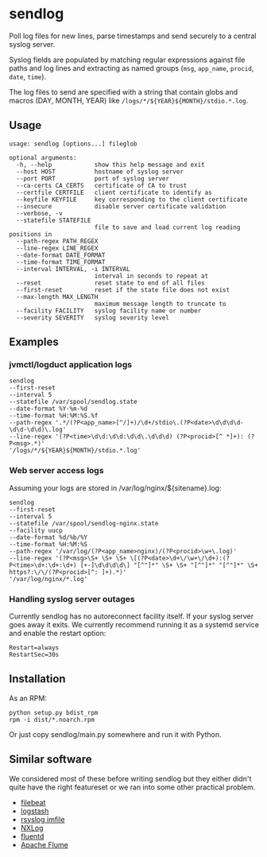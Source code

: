 sendlog
=======

Poll log files for new lines, parse timestamps and send securely to a central syslog server.

Syslog fields are populated by matching regular expressions against file 
paths and log lines and extracting as named groups (`msg`, `app_name`,
`procid`, `date`, `time`).

The log files to send are specified with a string that contain globs and
macros (DAY, MONTH, YEAR) like `/logs/*/${YEAR}${MONTH}/stdio.*.log`.

Usage
-----
```
usage: sendlog [options...] fileglob

optional arguments:
  -h, --help            show this help message and exit
  --host HOST           hostname of syslog server
  --port PORT           port of syslog server
  --ca-certs CA_CERTS   certificate of CA to trust
  --certfile CERTFILE   client certificate to identify as
  --keyfile KEYFILE     key corresponding to the client certificate
  --insecure            disable server certificate validation
  --verbose, -v
  --statefile STATEFILE
                        file to save and load current log reading positions in
  --path-regex PATH_REGEX
  --line-regex LINE_REGEX
  --date-format DATE_FORMAT
  --time-format TIME_FORMAT
  --interval INTERVAL, -i INTERVAL
                        interval in seconds to repeat at
  --reset               reset state to end of all files
  --first-reset         reset if the state file does not exist
  --max-length MAX_LENGTH
                        maximum message length to truncate to
  --facility FACILITY   syslog facility name or number
  --severity SEVERITY   syslog severity level

```


Examples
--------

### jvmctl/logduct application logs

    sendlog
    --first-reset
    --interval 5
    --statefile /var/spool/sendlog.state
    --date-format %Y-%m-%d
    --time-format %H:%M:%S.%f
    --path-regex '.*/(?P<app_name>[^/]+)/\d+/stdio\.(?P<date>\d\d\d\d-\d\d-\d\d)\.log'
    --line-regex '(?P<time>\d\d:\d\d:\d\d\.\d\d\d) (?P<procid>[^ *]+): (?P<msg>.*)'
    '/logs/*/${YEAR}${MONTH}/stdio.*.log'

### Web server access logs

Assuming your logs are stored in /var/log/nginx/${sitename}.log:

    sendlog
    --first-reset
    --interval 5
    --statefile /var/spool/sendlog-nginx.state
    --facility uucp
    --date-format %d/%b/%Y
    --time-format %H:%M:%S
    --path-regex '/var/log/(?P<app_name>nginx)/(?P<procid>\w+\.log)'
    --line-regex '(?P<msg>\S+ \S+ \S+ \[(?P<date>\d+\/\w+\/\d+):(?P<time>\d+:\d+:\d+) [+-]\d\d\d\d\] "[^"]*" \S+ \S+ "[^"]*" "[^"]*" \S+ https?:\/\/(?P<procid>[^: ]+).*)'
    '/var/log/nginx/*.log'

### Handling syslog server outages

Currently sendlog has no autoreconnect facility itself. If your syslog server
goes away it exits. We currently recommend running it as a systemd 
service and enable the restart option:

    Restart=always
    RestartSec=30s

Installation
------------

As an RPM:

    python setup.py bdist_rpm
    rpm -i dist/*.noarch.rpm

Or just copy sendlog/main.py somewhere and run it with Python.

Similar software
----------------

We considered most of these before writing sendlog but they either didn't
quite have the right featureset or we ran into some other practical problem.

* [filebeat](https://www.elastic.co/kr/products/beats/filebeat)
* [logstash](https://www.elastic.co/kr/products/logstash)
* [rsyslog imfile](http://www.rsyslog.com/doc/v8-stable/configuration/modules/imfile.html)
* [NXLog](https://nxlog.co/)
* [fluentd](https://www.fluentd.org/)
* [Apache Flume](https://flume.apache.org/)
